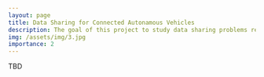 ```yaml
---
layout: page
title: Data Sharing for Connected Autonamous Vehicles
description: The goal of this project to study data sharing problems related to privacy and safety for Connected Autonamous Vehicles (CAV). 
img: /assets/img/3.jpg
importance: 2
---
```


TBD
